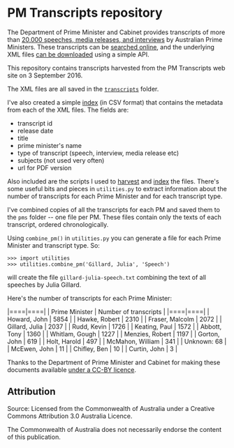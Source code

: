 # PM Transcripts repository

The Department of Prime Minister and Cabinet provides transcripts of more than [20,000 speeches, media releases, and interviews](https://pmtranscripts.dpmc.gov.au/about-collection) by Australian Prime Ministers. These transcripts can be [searched online](https://pmtranscripts.dpmc.gov.au/), and the underlying XML files [can be downloaded](https://pmtranscripts.dpmc.gov.au/developers) using a simple API.

This repository contains transcripts harvested from the PM Transcripts web site on 3 September 2016.

The XML files are all saved in the [`transcripts`](transcripts/) folder.

I've also created a simple [index](index.csv) (in CSV format) that contains the metadata from each of the XML files. The fields are:

* transcript id
* release date
* title
* prime minister's name
* type of transcript (speech, interview, media release etc)
* subjects (not used very often)
* url for PDF version

Also included are the scripts I used to [harvest](harvest.py) and [index](index.py) the files. There's some useful bits and pieces in `utilities.py` to extract information about the number of transcripts for each Prime Minister and for each transcript type.

I've combined copies of all the transcripts for each PM and saved them to the `pms` folder -- one file per PM. These files contain only the texts of each transcript, ordered chronologically.

Using `combine_pm()` in `utilities.py` you can generate a file for each Prime Minister and transcript type. So:

``` shell
>>> import utilities
>>> utilities.combine_pm('Gillard, Julia', 'Speech')

```

will create the file `gillard-julia-speech.txt` combining the text of all speeches by Julia Gillard.

Here's the number of transcripts for each Prime Minister:

|====|====|
| Prime Minister | Number of transcripts |
|====|====|
| Howard, John | 5854 |
| Hawke, Robert | 2310 |
| Fraser, Malcolm | 2072 |
| Gillard, Julia | 2037 |
| Rudd, Kevin | 1726 |
| Keating, Paul | 1572 |
| Abbott, Tony | 1360 |
| Whitlam, Gough | 1227 |
| Menzies, Robert | 1197 |
| Gorton, John | 619 |
| Holt, Harold | 497 |
| McMahon, William | 341 |
| Unknown: 68 |
| McEwen, John | 11 |
| Chifley, Ben | 10 |
| Curtin, John | 3 |

Thanks to the Department of Prime Minister and Cabinet for making these documents available [under a CC-BY licence](https://pmtranscripts.dpmc.gov.au/copyright).

## Attribution

Source: Licensed from the Commonwealth of Australia under a Creative Commons Attribution 3.0 Australia Licence.

The Commonwealth of Australia does not necessarily endorse the content of this publication.